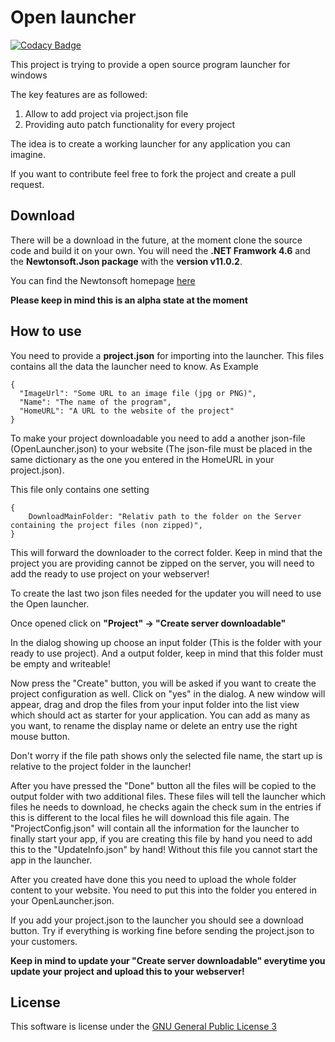 # Open launcher

[![Codacy Badge](https://api.codacy.com/project/badge/Grade/683563c94cee40f9bab88d09cacb1653)](https://app.codacy.com/app/simonaberle/OpenLauncher?utm_source=github.com&utm_medium=referral&utm_content=XanatosX/OpenLauncher&utm_campaign=badger)

This project is trying to provide a open source program launcher for windows

The key features are as followed:

1. Allow to add project via project.json file
2. Providing auto patch functionality for every project

The idea is to create a working launcher for any application you can imagine.

If you want to contribute feel free to fork the project and create a pull request.

## Download

There will be a download in the future, at the moment clone the source code and build it on your own. You will need the **.NET Framwork 4.6** and the **Newtonsoft.Json package** with the **version v11.0.2**.

You can find the Newtonsoft homepage [here][NewtonSoftJSON]

**Please keep in mind this is an alpha state at the moment**

## How to use

You need to provide a **project.json** for importing into the launcher. This files contains all the data the launcher need to know. As Example

    {
      "ImageUrl": "Some URL to an image file (jpg or PNG)",
      "Name": "The name of the program",
      "HomeURL": "A URL to the website of the project"
    }

To make your project downloadable you need to add a another json-file (OpenLauncher.json) to your website (The json-file must be placed in the same dictionary as the one you entered in the HomeURL in your project.json). 

This file only contains one setting
    
    {
    	DownloadMainFolder: "Relativ path to the folder on the Server containing the project files (non zipped)",
    }

This will forward the downloader to the correct folder. Keep in mind that the project you are providing cannot be zipped on the server, you will need to add the ready to use project on your webserver!

To create the last two json files needed for the updater you will need to use the Open launcher.

Once opened click on **"Project" -> "Create server downloadable"**

In the dialog showing up choose an input folder (This is the folder with your ready to use project). And a output folder, keep in mind that this folder must be empty and writeable!

Now press the "Create" button, you will be asked if you want to create the project configuration as well. Click on "yes" in the dialog. A new window will appear, drag and drop the files from your input folder into the list view which should act as starter for your application. You can add as many as you want, to rename the display name or delete an entry use the right mouse button.

Don't worry if the file path shows only the selected file name, the start up is relative to the project folder in the launcher!

After you have pressed the "Done" button all the files will be copied to the output folder with two additional files. These files will tell the launcher which files he needs to download, he checks again the check sum in the entries if this is different to the local files he will download this file again. The "ProjectConfig.json" will contain all the information for the launcher to finally start your app, if you are creating this file by hand you need to add this to the "UpdateInfo.json" by hand! Without this file you cannot start the app in the launcher.

After you created have done this you need to upload the whole folder content to your website. You need to put this into the folder you entered in your OpenLauncher.json.

If you add your project.json to the launcher you should see a download button. Try if everything is working fine before sending the project.json to your customers.

**Keep in mind to update your "Create server downloadable" everytime you update your project and upload this to your webserver!**

## License

This software is license under the [GNU General Public License 3][GNULicense]

[GNULicense]: https://www.gnu.org/licenses/gpl-3.0.en.html
[NewtonSoftJSON]: https://www.newtonsoft.com/json


